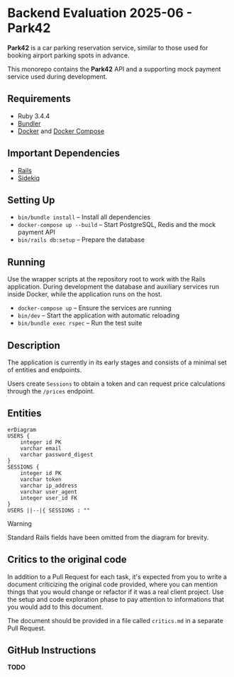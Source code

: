 # Backend Evaluation 2025-06 - Park42

**Park42** is a car parking reservation service, similar to those used for booking airport parking spots in advance.

This monorepo contains the **Park42** API and a supporting mock payment service used during development.

## Requirements

- Ruby 3.4.4
- [Bundler](https://bundler.io/)
- [Docker](https://docs.docker.com/get-docker/) and [Docker Compose](https://docs.docker.com/compose/install/)

## Important Dependencies

- [Rails](https://github.com/rails/rails/)
- [Sidekiq](https://github.com/sidekiq/sidekiq)

## Setting Up

- `bin/bundle install` – Install all dependencies
- `docker-compose up --build` – Start PostgreSQL, Redis and the mock payment API
- `bin/rails db:setup` – Prepare the database

## Running

Use the wrapper scripts at the repository root to work with the Rails application.
During development the database and auxiliary services run inside Docker, while the application runs on the host.

- `docker-compose up` – Ensure the services are running
- `bin/dev` – Start the application with automatic reloading
- `bin/bundle exec rspec` – Run the test suite

## Description

The application is currently in its early stages and consists of a minimal set of entities and endpoints.

Users create `Sessions` to obtain a token and can request price calculations through the `/prices` endpoint.

## Entities

```mermaid
erDiagram
USERS {
    integer id PK
    varchar email
    varchar password_digest
}
SESSIONS {
    integer id PK
    varchar token
    varchar ip_address
    varchar user_agent
    integer user_id FK
}
USERS ||--|{ SESSIONS : ""
```

> [!WARNING]
> Standard Rails fields have been omitted from the diagram for brevity.

## Critics to the original code

In addition to a Pull Request for each task, it's expected from you to write a document criticizing the original code provided, where you can mention things that you would change or refactor if it was a real client project. Use the setup and code exploration phase to pay attention to informations that you would add to this document.

The document should be provided in a file called `critics.md` in a separate Pull Request.

## GitHub Instructions

**TODO**
